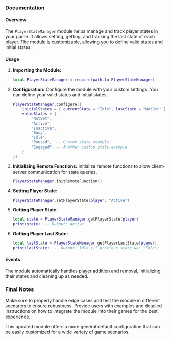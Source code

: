 ### Documentation

#### Overview
The `PlayerStateManager` module helps manage and track player states in your game. It allows setting, getting, and tracking the last state of each player. The module is customizable, allowing you to define valid states and initial states.

#### Usage

1. **Importing the Module:**
    ```lua
    local PlayerStateManager = require(path.to.PlayerStateManager)
    ```

2. **Configuration:**
    Configure the module with your custom settings. You can define your valid states and initial states.
    ```lua
    PlayerStateManager.configure({
        initialStates = { currentState = "Idle", lastState = "NotSet" },
        validStates = {
            "NotSet",
            "Active",
            "Inactive",
            "Busy",
            "Idle",
            "Paused",  -- Custom state example
            "Engaged", -- Another custom state example
        }
    })
    ```

3. **Initializing Remote Functions:**
    Initialize remote functions to allow client-server communication for state queries.
    ```lua
    PlayerStateManager.initRemoteFunction()
    ```

4. **Setting Player State:**
    ```lua
    PlayerStateManager.setPlayerState(player, "Active")
    ```

5. **Getting Player State:**
    ```lua
    local state = PlayerStateManager.getPlayerState(player)
    print(state)  -- Output: Active
    ```

6. **Getting Player Last State:**
    ```lua
    local lastState = PlayerStateManager.getPlayerLastState(player)
    print(lastState)  -- Output: Idle (if previous state was "Idle")
    ```

#### Events
The module automatically handles player addition and removal, initializing their states and cleaning up as needed.

### Final Notes
Make sure to properly handle edge cases and test the module in different scenarios to ensure robustness. Provide users with examples and detailed instructions on how to integrate the module into their games for the best experience.

This updated module offers a more general default configuration that can be easily customized for a wide variety of game scenarios.
